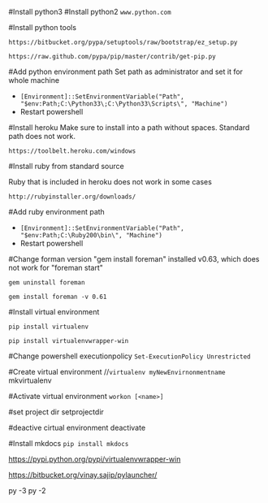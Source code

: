 

#Install python3
#Install python2
`www.python.com`

#Install python tools

`https://bitbucket.org/pypa/setuptools/raw/bootstrap/ez_setup.py`

`https://raw.github.com/pypa/pip/master/contrib/get-pip.py`

#Add python environment path
Set path as administrator and set it for whole machine

+ `[Environment]::SetEnvironmentVariable("Path", "$env:Path;C:\Python33\;C:\Python33\Scripts\", "Machine")`
+ Restart powershell

#Install heroku 
Make sure to install into a path without spaces. Standard path does not work.

`https://toolbelt.heroku.com/windows`

#Install ruby from standard source

Ruby that is included in heroku does not work in some cases

`http://rubyinstaller.org/downloads/`

#Add ruby environment path
+ `[Environment]::SetEnvironmentVariable("Path", "$env:Path;C:\Ruby200\bin\", "Machine")`
+ Restart powershell

#Change forman version
"gem install foreman" installed v0.63, which does not work for "foreman start"

`gem uninstall foreman`

`gem install foreman -v 0.61`

#Install virtual environment

`pip install virtualenv`

`pip install virtualenvwrapper-win`

#Change powershell executionpolicy
`Set-ExecutionPolicy Unrestricted`

#Create virtual environment
//`virtualenv myNewEnvirnonmentname`
mkvirtualenv <name>

#Activate virtual environment
`workon [<name>]`

#set project dir
setprojectdir <full or relative path>

#deactive cirtual environment
deactivate

#Install mkdocs
`pip install mkdocs`

https://pypi.python.org/pypi/virtualenvwrapper-win


https://bitbucket.org/vinay.sajip/pylauncher/

py -3
py -2
